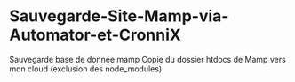 # Sauvegarde-Site-Mamp-via-Automator-et-CronniX
Sauvegarde base de donnée mamp
Copie du dossier htdocs de Mamp vers mon cloud (exclusion des node_modules)